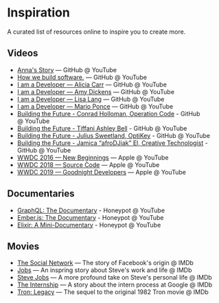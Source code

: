 # Inspiration
A curated list of resources online to inspire you to create more.

## Videos

- [Anna's Story](https://www.youtube.com/watch?v=VzuBJTtwm3o) — GitHub @ YouTube
- [How we build software.](https://www.youtube.com/watch?v=afvT1c1ii0c) — GitHub @ YouTube
- [I am a Developer — Alicia Carr](https://www.youtube.com/watch?v=u4tq9Ef5czw) — GitHub @ YouTube
- [I am a Developer — Amy Dickens](https://www.youtube.com/watch?v=EkWzOTsKvz8) — GitHub @ YouTube
- [I am a Developer — Lisa Lang](https://www.youtube.com/watch?v=WVQe1ZE7FtU) — GitHub @ YouTube
- [I am a Developer — Mario Ponce](https://www.youtube.com/watch?v=2Hjodq3JdoI) — GitHub @ YouTube
- [Building the Future - Conrad Holloman, Operation Code](https://www.youtube.com/watch?v=f03ZmbZB5Do) - GitHub @ YouTube
- [Building the Future - Tiffani Ashley Bell](https://www.youtube.com/watch?v=T7ZQhooMMDo) - GitHub @ YouTube
- [Building the Future - Julius Sweetland, OptiKey](https://www.youtube.com/watch?v=kDwZ1_RpkFM) - GitHub @ YouTube
- [Building the Future - Jamica “afroDJiak” El, Creative Technologist](https://www.youtube.com/watch?v=9TzIHpQfBsw) - GitHub @ YouTube
- [WWDC 2016 — New Beginnings](https://www.youtube.com/watch?v=VcjWQVwa7qg) — Apple @ YouTube
- [WWDC 2018 — Source Code](https://www.youtube.com/watch?v=Nq6ZqgozPF8) — Apple @ YouTube
- [WWDC 2019 — Goodnight Developers](https://www.youtube.com/watch?v=fa5p19APgd8) — Apple @ YouTube

## Documentaries

- [GraphQL: The Documentary](https://www.youtube.com/watch?v=783ccP__No8) - Honeypot @ YouTube
- [Ember.js: The Documentary](https://www.youtube.com/watch?v=Cvz-9ccflKQ) - Honeypot @ YouTube
- [Elixir: A Mini-Documentary](https://www.youtube.com/watch?v=lxYFOM3UJzo) - Honeypot @ YouTube

## Movies 

- [The Social Network](http://www.imdb.com/title/tt1285016/) — The story of Facebook's origin @ IMDb
- [Jobs](https://www.imdb.com/title/tt2357129/) — An inspring story about Steve's work and life @ IMDb
- [Steve Jobs](https://www.imdb.com/title/tt2080374/) — A more profound take on Steve's personal life @ IMDb
- [The Internship](https://www.imdb.com/title/tt2234155/) — A story about the intern process at Google @ IMDb
- [Tron: Legacy](https://www.imdb.com/title/tt1104001/) — The sequel to the original 1982 Tron movie @ IMDb
